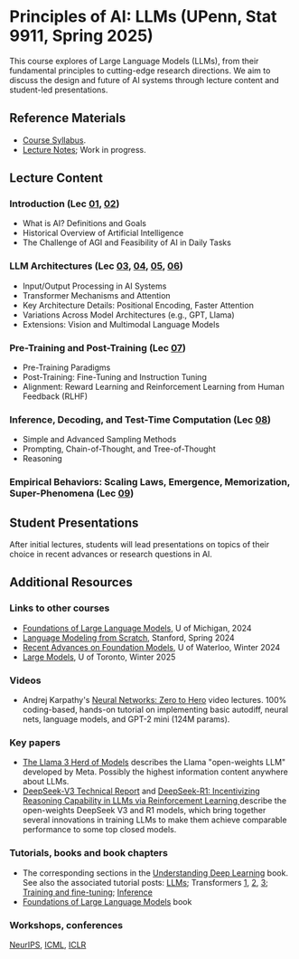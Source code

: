 # Principles of AI: LLMs (UPenn, Stat 9911, Spring 2025)

This course explores of Large Language Models (LLMs), from their fundamental principles to cutting-edge research directions. We aim to discuss the design and future of AI systems through lecture content and student-led presentations.

## Reference Materials
- [Course Syllabus](https://github.com/dobriban/Principles-of-AI-LLMs/blob/main/syllabus.pdf). 
- [Lecture  Notes](https://github.com/dobriban/Principles-of-AI-LLMs/blob/main/Stat_9911_Principles_of_AI.pdf); Work in progress.

## Lecture Content

### Introduction (Lec [01](https://github.com/dobriban/Principles-of-AI-LLMs/blob/main/Stat_9911_Lec_01.pdf), [02](https://github.com/dobriban/Principles-of-AI-LLMs/blob/main/Stat_9911_Lec_02.pdf))
- What is AI? Definitions and Goals
- Historical Overview of Artificial Intelligence
- The Challenge of AGI and Feasibility of AI in Daily Tasks

### LLM Architectures (Lec [03](https://github.com/dobriban/Principles-of-AI-LLMs/blob/main/Stat_9911_Lec_03.pdf), [04](https://github.com/dobriban/Principles-of-AI-LLMs/blob/main/Stat_9911_Lec_04.pdf), [05](https://github.com/dobriban/Principles-of-AI-LLMs/blob/main/Stat_9911_Lec_05.pdf), [06](https://github.com/dobriban/Principles-of-AI-LLMs/blob/main/Stat_9911_Lec_06.pdf))
- Input/Output Processing in AI Systems
- Transformer Mechanisms and Attention
- Key Architecture Details: Positional Encoding, Faster Attention
- Variations Across Model Architectures (e.g., GPT, Llama)
- Extensions: Vision and Multimodal Language Models

### Pre-Training and Post-Training (Lec [07](https://github.com/dobriban/Principles-of-AI-LLMs/blob/main/Stat_9911_Lec_07.pdf))
- Pre-Training Paradigms
- Post-Training: Fine-Tuning and Instruction Tuning
- Alignment: Reward Learning and Reinforcement Learning from Human Feedback (RLHF)

### Inference, Decoding, and Test-Time Computation (Lec [08](https://github.com/dobriban/Principles-of-AI-LLMs/blob/main/Stat_9911_Lec_08.pdf))
- Simple and Advanced Sampling Methods
- Prompting, Chain-of-Thought, and Tree-of-Thought
- Reasoning

### Empirical Behaviors: Scaling Laws, Emergence, Memorization, Super-Phenomena  (Lec [09](https://github.com/dobriban/Principles-of-AI-LLMs/blob/main/Stat_9911_Lec_09.pdf))


## Student Presentations
After initial lectures, students will lead presentations on topics of their choice in recent advances or research questions in AI. 

## Additional Resources
### Links to other courses
- [Foundations of Large Language Models](https://www.dropbox.com/scl/fo/v3jbijgpew64vv77cpwen/h?rlkey=hx1ux02uvhzdpq6tmbvo0bsuk&e=1&dl=0), U of Michigan, 2024
- [Language Modeling from Scratch](https://stanford-cs336.github.io/spring2024/), Stanford, Spring 2024
- [Recent Advances on Foundation Models](https://cs.uwaterloo.ca/~wenhuche/teaching/cs886/), U of Waterloo, Winter 2024
- [Large Models](https://www.cs.toronto.edu/~cmaddis/courses/csc2541_w25/), U of Toronto, Winter 2025


### Videos 
- Andrej Karpathy's [Neural Networks: Zero to Hero](https://www.youtube.com/watch?v=VMj-3S1tku0&list=PLAqhIrjkxbuWI23v9cThsA9GvCAUhRvKZ) video lectures. 100% coding-based, hands-on tutorial on implementing basic autodiff, neural nets, language models, and GPT-2 mini (124M params). 

### Key papers
- [The Llama 3 Herd of Models](https://arxiv.org/abs/2407.21783) describes the Llama "open-weights LLM" developed by Meta. Possibly the highest information content anywhere about LLMs.
- [DeepSeek-V3 Technical Report](https://arxiv.org/abs/2412.19437v1) and [DeepSeek-R1: Incentivizing Reasoning Capability in LLMs via Reinforcement Learning
](https://arxiv.org/abs/2501.12948) describe the open-weights DeepSeek V3 and R1 models, which bring together several innovations in training LLMs to make them achieve comparable performance to some top closed models.

### Tutorials, books and book chapters 
- The corresponding sections in the [Understanding Deep Learning](https://udlbook.github.io/udlbook/) book. See also the associated tutorial posts: [LLMs](https://www.borealisai.com/research-blogs/a-high-level-overview-of-large-language-models/); Transformers [1](https://www.borealisai.com/research-blogs/tutorial-14-transformers-i-introduction/), [2](https://www.borealisai.com/research-blogs/tutorial-16-transformers-ii-extensions/), [3](https://www.borealisai.com/research-blogs/tutorial-17-transformers-iii-training/); [Training and fine-tuning](https://www.borealisai.com/research-blogs/training-and-fine-tuning-large-language-models/);  [Inference](https://www.borealisai.com/research-blogs/speeding-up-inference-in-transformers/)
- [Foundations of Large Language Models](https://arxiv.org/abs/2501.09223) book

### Workshops, conferences
[NeurIPS](https://nips.cc/), [ICML](https://icml.cc/), [ICLR](https://iclr.cc/)


